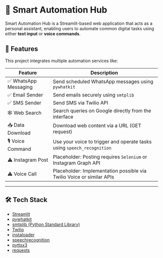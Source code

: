 # 🔧 Smart Automation Hub

Smart Automation Hub is a Streamlit-based web application that acts as a personal assistant, enabling users to automate common digital tasks using either **text input** or **voice commands**.

## 🚀 Features

This project integrates multiple automation services like:

| Feature               | Description                                                                 |
|-----------------------|-----------------------------------------------------------------------------|
| ✅ WhatsApp Messaging | Send scheduled WhatsApp messages using `pywhatkit`                          |
| ✅ Email Sender       | Send emails securely using `smtplib`                                        |
| ✅ SMS Sender         | Send SMS via Twilio API                                                     |
| 🕸️ Web Search         | Search queries on Google directly from the interface                        |
| 📥 Data Download      | Download web content via a URL (GET request)                                |
| 🎙️ Voice Command      | Use your voice to trigger and operate tasks using `speech_recognition`      |
| ⚠️ Instagram Post     | Placeholder: Posting requires `Selenium` or Instagram Graph API             |
| ⚠️ Voice Call         | Placeholder: Implementation possible via Twilio Voice or similar APIs       |

---

## 🛠️ Tech Stack

- [Streamlit](https://streamlit.io/)
- [pywhatkit](https://pypi.org/project/pywhatkit/)
- [smtplib (Python Standard Library)](https://docs.python.org/3/library/smtplib.html)
- [Twilio](https://www.twilio.com/)
- [instaloader](https://instaloader.github.io/)
- [speechrecognition](https://pypi.org/project/SpeechRecognition/)
- [pyttsx3](https://pypi.org/project/pyttsx3/)
- [requests](https://docs.python-requests.org/en/latest/)

